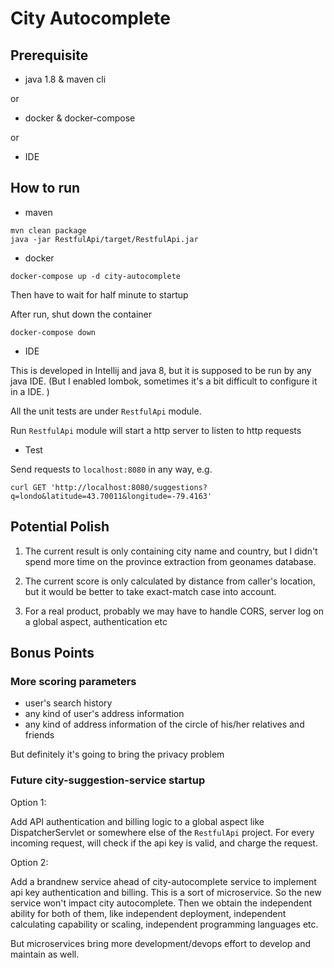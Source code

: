 # City Autocomplete

## Prerequisite

- java 1.8 & maven cli

or

- docker & docker-compose

or

- IDE

## How to run

- maven
```
mvn clean package
java -jar RestfulApi/target/RestfulApi.jar
```

- docker
```
docker-compose up -d city-autocomplete
```
Then have to wait for half minute to startup

After run, shut down the container
```
docker-compose down
```

- IDE

This is developed in Intellij and java 8, but it is supposed to be run by any java IDE.
(But I enabled lombok, sometimes it's a bit difficult to configure it in a IDE. )

All the unit tests are under `RestfulApi` module.

Run `RestfulApi` module will start a http server to listen to http requests

- Test

Send requests to `localhost:8080` in any way, e.g.

```
curl GET 'http://localhost:8080/suggestions?q=londo&latitude=43.70011&longitude=-79.4163'
```

## Potential Polish

1. The current result is only containing city name and country, but I didn't spend more time
on the province extraction from geonames database.

2. The current score is only calculated by distance from caller's location, but it would be
better to take exact-match case into account. 

3. For a real product, probably we may have to handle CORS, server log on a global aspect, 
authentication etc

## Bonus Points

### More scoring parameters

- user's search history
- any kind of user's address information
- any kind of address information of the circle of his/her relatives and friends

But definitely it's going to bring the privacy problem

### Future city-suggestion-service startup

Option 1:

Add API authentication and billing logic to a global aspect like DispatcherServlet or somewhere
else of the `RestfulApi` project. For every incoming request, will check if the api key is valid,
 and charge the request.

Option 2:

Add a brandnew service ahead of city-autocomplete service to implement api key authentication 
and billing. This is a sort of microservice. So the new service won't impact city autocomplete.
Then we obtain the independent ability for both of them, like independent deployment, independent
calculating capability or scaling, independent programming languages etc. 

But microservices bring more development/devops effort to develop and maintain as well.

